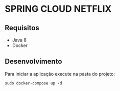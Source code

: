 # SPRING CLOUD NETFLIX

## Requisitos
  - Java 8
  - Docker

## Desenvolvimento

Para iniciar a aplicação execute na pasta do projeto:

```
sudo docker-compose up -d

```

